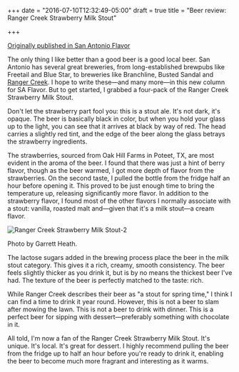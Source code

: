 +++
date = "2016-07-10T12:32:49-05:00"
draft = true
title = "Beer review: Ranger Creek Strawberry Milk Stout"

+++

[Originally published in San Antonio Flavor](http://www.saflavor.com/ranger-creek-strawberry-milk-stout-san-antonio-beers/ "Permalink to Freetail's Yo Soy Ün Berliner: San Antonio Beers")

The only thing I like better than a good beer is a good local beer. San Antonio has several great breweries, from long-established brewpubs like Freetail and Blue Star, to breweries like Branchline, Busted Sandal and [Ranger Creek][1]. I hope to write these—and many more—in this new column for SA Flavor. But to get started, I grabbed a four-pack of the Ranger Creek Strawberry Milk Stout.

Don't let the strawberry part fool you: this is a stout ale. It's not dark, it's opaque. The beer is basically black in color, but when you hold your glass up to the light, you can see that it arrives at black by way of red. The head carries a slightly red tint, and the edge of the beer along the glass betrays the strawberry ingredients.

The strawberries, sourced from Oak Hill Farms in Poteet, TX, are most evident in the aroma of the beer. I found that there was just a hint of berry flavor, though as the beer warmed, I got more depth of flavor from the strawberries. On the second taste, I pulled the bottle from the fridge half an hour before opening it. This proved to be just enough time to bring the temperature up, releasing significantly more flavor. In addition to the strawberry flavor, I found most of the other flavors I normally associate with a stout: vanilla, roasted malt and—given that it's a milk stout—a cream flavor.

![Ranger Creek Strawberry Milk Stout-2][2]

Photo by Garrett Heath.

The lactose sugars added in the brewing process place the beer in the milk stout category. This gives it a rich, creamy, smooth consistency. The beer feels slightly thicker as you drink it, but is by no means the thickest beer I've had. The texture of the beer is perfectly matched to the taste: rich.

While Ranger Creek describes their beer as "a stout for spring time," I think I can find a time to drink it year round. However, this is not a beer to slam after mowing the lawn. This is not a beer to drink with dinner. This is a perfect beer for sipping with dessert—preferably something with chocolate in it.

All told, I'm now a fan of the Ranger Creek Strawberry Milk Stout. It's unique. It's local. It's great for dessert. I highly recommend pulling the beer from the fridge up to half an hour before you're ready to drink it, enabling the beer to become much more fragrant and interesting as it warms.

[1]: http://www.drinkrangercreek.com/
[2]: http://saflavor.wpengine.com/wp-content/uploads/2016/07/Ranger-Creek-Strawberry-Milk-Stout-2-640x480.jpg

